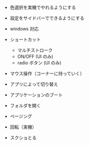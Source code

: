 - 色選択を実機でやれるようにする
- 設定をサイドバーでできるようにする
- windows 対応
- ショートカット
  - マルチストローク
  - ON/OFF (UI のみ)
  - radio ボタン (UI のみ)
- マウス操作（コーナーに持っていく）
- アプリによって切り替え
- アプリケーションのブート
- フォルダを開く
- ページング
- 回転（実機）

- スクショとる
